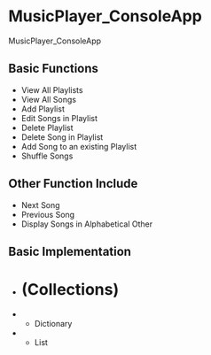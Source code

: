 # MusicPlayer_ConsoleApp
 MusicPlayer_ConsoleApp 

## Basic Functions
* View All Playlists
* View All Songs
* Add Playlist
* Edit Songs in Playlist
* Delete Playlist
* Delete Song in Playlist
* Add Song to an existing Playlist
* Shuffle Songs

## Other Function Include
* Next Song
* Previous Song
* Display Songs in Alphabetical Other

## Basic Implementation
* # (Collections)
* * Dictionary
* * List


